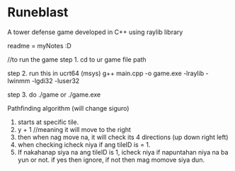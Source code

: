 # Runeblast
A tower defense game developed in C++ using raylib library

readme = myNotes :D

//to run the game
step 1. cd to ur game file path

step 2. run this in ucrt64 (msys)
g++ main.cpp -o game.exe -lraylib -lwinmm -lgdi32 -luser32

step 3. do ./game or ./game.exe

Pathfinding algorithm (will change siguro)
1. starts at specific tile.
2. y + 1 //meaning it will move to the right
3. then when nag move na, it will check its 4 directions (up down right left)
4. when checking icheck niya if ang tileID is = 1. 
5. If nakahanap siya na ang tileID is 1, icheck niya if napuntahan niya na ba yun or not. if yes then ignore, if not then mag momove siya dun.